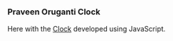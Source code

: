 ### Praveen Oruganti Clock

Here with the [Clock](https://praveenorugantitech.github.io/praveenorugantitech-javascript/0_Projects/praveenorugantitech-clock) developed using JavaScript.

<script data-name="BMC-Widget" src="https://cdnjs.buymeacoffee.com/1.0.0/widget.prod.min.js" data-id="praveenoruganti" data-description="Support me on Buy me a coffee!" data-message="Thank you for visiting. You can now buy me a coffee!" data-color="#5F7FFF" data-position="Right" data-x_margin="18" data-y_margin="18"></script>


